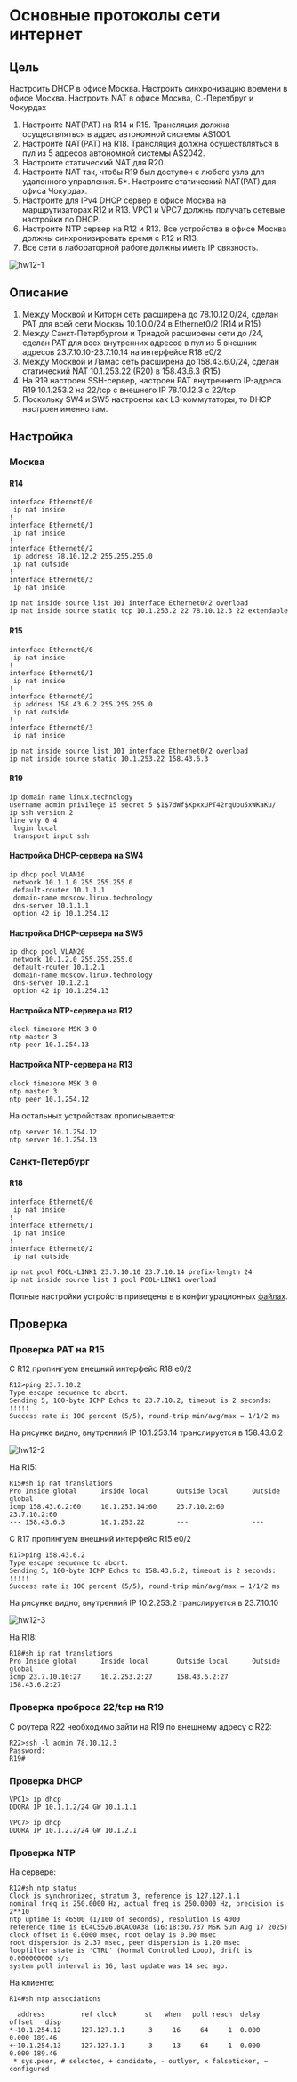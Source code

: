 # Основные протоколы сети интернет

## Цель

Настроить DHCP в офисе Москва.
Настроить синхронизацию времени в офисе Москва.
Настроить NAT в офисе Москва, C.-Перетбруг и Чокурдах

1. Настроите NAT(PAT) на R14 и R15. Трансляция должна осуществляться в адрес автономной системы AS1001.
2. Настроите NAT(PAT) на R18. Трансляция должна осуществляться в пул из 5 адресов автономной системы AS2042.
3. Настроите статический NAT для R20.
4. Настроите NAT так, чтобы R19 был доступен с любого узла для удаленного управления.
   5*. Настроите статический NAT(PAT) для офиса Чокурдах.
5. Настроите для IPv4 DHCP сервер в офисе Москва на маршрутизаторах R12 и R13. VPC1 и VPC7 должны получать сетевые настройки по DHCP.
6. Настроите NTP сервер на R12 и R13. Все устройства в офисе Москва должны синхронизировать время с R12 и R13.
7. Все сети в лабораторной работе должны иметь IP связность.

![hw12-1](../hw04-design/images/hw04-1.png)

## Описание

1. Между Москвой и Киторн сеть расширена до 78.10.12.0/24, сделан PAT для всей сети Москвы 10.1.0.0/24 в Ethernet0/2 (R14 и R15)
2. Между Санкт-Петербургом и Триадой расширены сети до /24, сделан PAT для всех внутренних адресов в пул из 5 внешних адресов 23.7.10.10-23.7.10.14 на интерфейсе R18 e0/2
3. Между Москвой и Ламас сеть расширена до 158.43.6.0/24, сделан статический NAT 10.1.253.22 (R20) в 158.43.6.3 (R15)
4. На R19 настроен SSH-сервер, настроен PAT внутреннего IP-адреса R19 10.1.253.2 на 22/tcp с внешнего IP 78.10.12.3 с 22/tcp
5. Поскольку SW4 и SW5 настроены как L3-коммутаторы, то DHCP настроен именно там.


## Настройка

### Москва

#### R14

```
interface Ethernet0/0
 ip nat inside
!
interface Ethernet0/1
 ip nat inside
!
interface Ethernet0/2
 ip address 78.10.12.2 255.255.255.0
 ip nat outside
!
interface Ethernet0/3
 ip nat inside

ip nat inside source list 101 interface Ethernet0/2 overload
ip nat inside source static tcp 10.1.253.2 22 78.10.12.3 22 extendable
```

#### R15

```
interface Ethernet0/0
 ip nat inside
!
interface Ethernet0/1
 ip nat inside
!
interface Ethernet0/2
 ip address 158.43.6.2 255.255.255.0
 ip nat outside
!
interface Ethernet0/3
 ip nat inside

ip nat inside source list 101 interface Ethernet0/2 overload
ip nat inside source static 10.1.253.22 158.43.6.3
```

#### R19

```
ip domain name linux.technology
username admin privilege 15 secret 5 $1$7dWf$KpxxUPT42rqUpu5xWKaKu/
ip ssh version 2
line vty 0 4
 login local
 transport input ssh
```

#### Настройка DHCP-сервера на SW4

```
ip dhcp pool VLAN10
 network 10.1.1.0 255.255.255.0
 default-router 10.1.1.1
 domain-name moscow.linux.technology
 dns-server 10.1.1.1
 option 42 ip 10.1.254.12
```

#### Настройка DHCP-сервера на SW5

```
ip dhcp pool VLAN20
 network 10.1.2.0 255.255.255.0
 default-router 10.1.2.1
 domain-name moscow.linux.technology
 dns-server 10.1.2.1
 option 42 ip 10.1.254.13
```

#### Настройка NTP-сервера на R12

```
clock timezone MSK 3 0
ntp master 3
ntp peer 10.1.254.13
```

#### Настройка NTP-сервера на R13

```
clock timezone MSK 3 0
ntp master 3
ntp peer 10.1.254.12
```

На остальных устройствах прописывается:

```
ntp server 10.1.254.12
ntp server 10.1.254.13
```

### Санкт-Петербург

#### R18

```
interface Ethernet0/0
 ip nat inside
!
interface Ethernet0/1
 ip nat inside
!
interface Ethernet0/2
 ip nat outside

ip nat pool POOL-LINK1 23.7.10.10 23.7.10.14 prefix-length 24
ip nat inside source list 1 pool POOL-LINK1 overload
```

Полные настройки устройств приведены в в конфигурационных [файлах](./conf).

## Проверка

### Проверка PAT на R15

С R12 пропингуем внешний интерфейс R18 e0/2

```
R12>ping 23.7.10.2
Type escape sequence to abort.
Sending 5, 100-byte ICMP Echos to 23.7.10.2, timeout is 2 seconds:
!!!!!
Success rate is 100 percent (5/5), round-trip min/avg/max = 1/1/2 ms
```

На рисунке видно, внутренний IP 10.1.253.14 транслируется в 158.43.6.2

![hw12-2](../hw12-general-protocols/images/hw12-2.png)

На R15:

```
R15#sh ip nat translations
Pro Inside global      Inside local       Outside local      Outside global
icmp 158.43.6.2:60     10.1.253.14:60     23.7.10.2:60       23.7.10.2:60
--- 158.43.6.3         10.1.253.22        ---                ---
```

С R17 пропингуем внешний интерфейс R15 e0/2

```
R17>ping 158.43.6.2
Type escape sequence to abort.
Sending 5, 100-byte ICMP Echos to 158.43.6.2, timeout is 2 seconds:
!!!!!
Success rate is 100 percent (5/5), round-trip min/avg/max = 1/1/2 ms
```

На рисунке видно, внутренний IP 10.2.253.2 транслируется в 23.7.10.10

![hw12-3](../hw12-general-protocols/images/hw12-3.png)

На R18:

```
R18#sh ip nat translations
Pro Inside global      Inside local       Outside local      Outside global
icmp 23.7.10.10:27     10.2.253.2:27      158.43.6.2:27      158.43.6.2:27
```

### Проверка проброса 22/tcp на R19

С роутера R22 необходимо зайти на R19 по внешнему адресу с R22:

```
R22>ssh -l admin 78.10.12.3
Password:
R19#
```

### Проверка DHCP

```
VPC1> ip dhcp
DDORA IP 10.1.1.2/24 GW 10.1.1.1

VPC7> ip dhcp
DDORA IP 10.1.2.2/24 GW 10.1.2.1
```

### Проверка NTP

На сервере:

```
R12#sh ntp status
Clock is synchronized, stratum 3, reference is 127.127.1.1
nominal freq is 250.0000 Hz, actual freq is 250.0000 Hz, precision is 2**10
ntp uptime is 46500 (1/100 of seconds), resolution is 4000
reference time is EC4C5526.BCAC0A38 (16:18:30.737 MSK Sun Aug 17 2025)
clock offset is 0.0000 msec, root delay is 0.00 msec
root dispersion is 2.37 msec, peer dispersion is 1.20 msec
loopfilter state is 'CTRL' (Normal Controlled Loop), drift is 0.000000000 s/s
system poll interval is 16, last update was 14 sec ago.
```

На клиенте:

```
R14#sh ntp associations

  address         ref clock       st   when   poll reach  delay  offset   disp
*~10.1.254.12     127.127.1.1      3     16     64     1  0.000   0.000 189.46
+~10.1.254.13     127.127.1.1      3     13     64     1  0.000   0.000 189.46
 * sys.peer, # selected, + candidate, - outlyer, x falseticker, ~ configured
```
